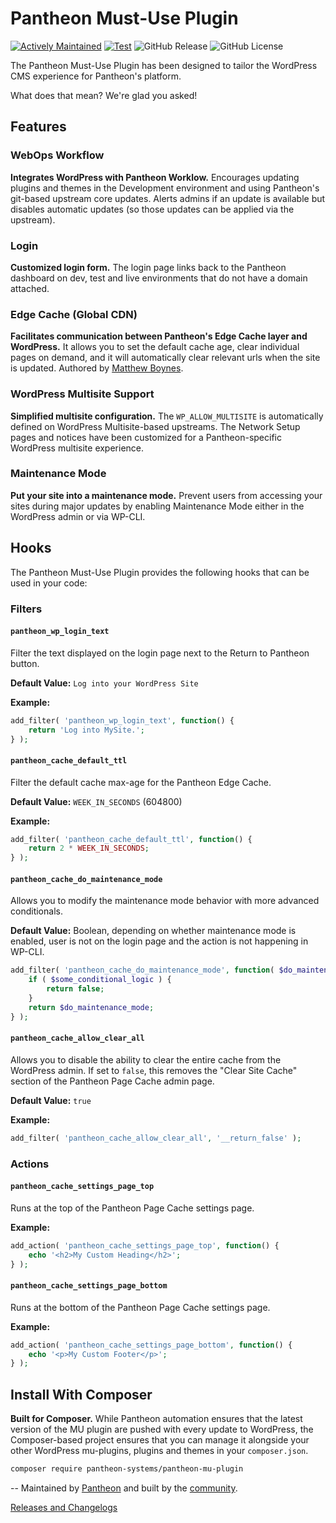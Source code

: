 # Pantheon Must-Use Plugin

[![Actively Maintained](https://img.shields.io/badge/Pantheon-Actively_Maintained-yellow?logo=pantheon&color=FFDC28)](https://docs.pantheon.io/oss-support-levels#actively-maintained-support)
[![Test](https://github.com/pantheon-systems/pantheon-mu-plugin/actions/workflows/test.yml/badge.svg)](https://github.com/pantheon-systems/pantheon-mu-plugin/actions/workflows/test.yml)
![GitHub Release](https://img.shields.io/github/v/release/pantheon-systems/pantheon-mu-plugin)
![GitHub License](https://img.shields.io/github/license/pantheon-systems/pantheon-mu-plugin)

The Pantheon Must-Use Plugin has been designed to tailor the WordPress CMS experience for Pantheon's platform.

What does that mean? We're glad you asked!

## Features

### WebOps Workflow
**Integrates WordPress with Pantheon Worklow.** Encourages updating plugins and themes in the Development environment and using Pantheon's git-based upstream core updates. Alerts admins if an update is available but disables automatic updates (so those updates can be applied via the upstream).

### Login
**Customized login form.** The login page links back to the Pantheon dashboard on dev, test and live environments that do not have a domain attached.

### Edge Cache (Global CDN)
**Facilitates communication between Pantheon's Edge Cache layer and WordPress.** It allows you to set the default cache age, clear individual pages on demand, and it will automatically clear relevant urls when the site is updated. Authored by [Matthew Boynes](http://www.alleyinteractive.com/).

### WordPress Multisite Support
**Simplified multisite configuration.** The `WP_ALLOW_MULTISITE` is automatically defined on WordPress Multisite-based upstreams. The Network Setup pages and notices have been customized for a Pantheon-specific WordPress multisite experience.

### Maintenance Mode
**Put your site into a maintenance mode.** Prevent users from accessing your sites during major updates by enabling Maintenance Mode either in the WordPress admin or via WP-CLI.

## Hooks

The Pantheon Must-Use Plugin provides the following hooks that can be used in your code:

### Filters

#### `pantheon_wp_login_text`
Filter the text displayed on the login page next to the Return to Pantheon button.

**Default Value:** `Log into your WordPress Site`

**Example:**
```php
add_filter( 'pantheon_wp_login_text', function() {
	return 'Log into MySite.';
} );
```

#### `pantheon_cache_default_ttl`
Filter the default cache max-age for the Pantheon Edge Cache.

**Default Value:** `WEEK_IN_SECONDS` (604800)

**Example:**
```php
add_filter( 'pantheon_cache_default_ttl', function() {
    return 2 * WEEK_IN_SECONDS;
} );
```

#### `pantheon_cache_do_maintenance_mode`
Allows you to modify the maintenance mode behavior with more advanced conditionals.

**Default Value:** Boolean, depending on whether maintenance mode is enabled, user is not on the login page and the action is not happening in WP-CLI.

```php
add_filter( 'pantheon_cache_do_maintenance_mode', function( $do_maintenance_mode ) {
	if ( $some_conditional_logic ) {
		return false;
	}
	return $do_maintenance_mode;
} );
```

#### `pantheon_cache_allow_clear_all`
Allows you to disable the ability to clear the entire cache from the WordPress admin. If set to `false`, this removes the "Clear Site Cache" section of the Pantheon Page Cache admin page.

**Default Value:** `true`

**Example:**
```php
add_filter( 'pantheon_cache_allow_clear_all', '__return_false' );
```

### Actions
#### `pantheon_cache_settings_page_top`
Runs at the top of the Pantheon Page Cache settings page.

**Example:**
```php
add_action( 'pantheon_cache_settings_page_top', function() {
	echo '<h2>My Custom Heading</h2>';
} );
```

#### `pantheon_cache_settings_page_bottom`
Runs at the bottom of the Pantheon Page Cache settings page.

**Example:**
```php
add_action( 'pantheon_cache_settings_page_bottom', function() {
	echo '<p>My Custom Footer</p>';
} );
```

## Install With Composer
**Built for Composer.** While Pantheon automation ensures that the latest version of the MU plugin are pushed with every update to WordPress, the Composer-based project ensures that you can manage it alongside your other WordPress mu-plugins, plugins and themes in your `composer.json`.

```bash
composer require pantheon-systems/pantheon-mu-plugin
```
--
Maintained by [Pantheon](https://pantheon.io) and built by the [community](https://github.com/pantheon-systems/pantheon-mu-plugin/graphs/contributors).

[Releases and Changelogs](https://github.com/pantheon-systems/pantheon-mu-plugin/releases)
